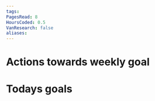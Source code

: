 ```yaml
---
tags:
PagesRead: 8
HoursCoded: 0.5
VanResearch: false
aliases:
---
```

# Actions towards weekly goal
# Todays goals
